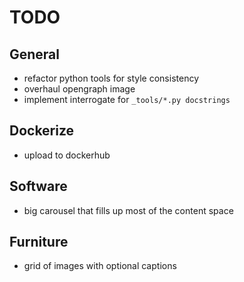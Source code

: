 # TODO

## General

- refactor python tools for style consistency
- overhaul opengraph image
- implement interrogate for `_tools/*.py docstrings`

## Dockerize

- upload to dockerhub

## Software

- big carousel that fills up most of the content space

## Furniture

- grid of images with optional captions
